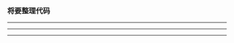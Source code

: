 ### 将要整理代码

--------------------------------

--------------------------------


--------------------------------


